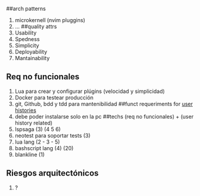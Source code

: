 ##arch patterns
1. microkernell (nvim pluggins)
2. ...
##quality attrs
1. Usability
2. Spedness
3. Simplicity
4. Deployability
5. Mantainability
## Req no funcionales
1. Lua para crear y configurar plúgins (velocidad y simplicidad)
2. Docker para testear producción
3. git, Github, bdd y tdd para mantenibilidad
##funct requeriments for [user histories](userHistory.md)
1. debe poder instalarse solo en la pc
##techs (req no funcionales) + (user history related)
2. lspsaga (3) (4 5 6)
3. neotest para soportar tests (3)
4. lua lang (2 - 3 - 5)
5. bashscript lang (4) (20)
6. blankline (1)
## Riesgos arquitectónicos
1. ?
